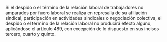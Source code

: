 Si el despido o el término de la relación laboral de trabajadores no amparados por fuero laboral se realiza en represalia de su afiliación sindical, participación en actividades sindicales o negociación colectiva, el despido o el término de la relación laboral no producirá efecto alguno, aplicándose el artículo 489, con excepción de lo dispuesto en sus incisos tercero, cuarto y quinto.